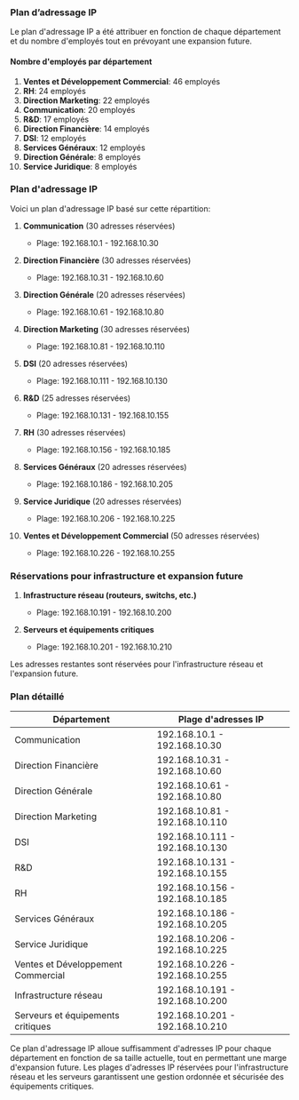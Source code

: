 ### Plan d’adressage IP


Le plan d'adressage IP a été attribuer en fonction de chaque département et du nombre d'employés tout en prévoyant une expansion future.

#### Nombre d'employés par département

1. **Ventes et Développement Commercial**: 46 employés
2. **RH**: 24 employés
3. **Direction Marketing**: 22 employés
4. **Communication**: 20 employés
5. **R&D**: 17 employés
6. **Direction Financière**: 14 employés
7. **DSI**: 12 employés
8. **Services Généraux**: 12 employés
9. **Direction Générale**: 8 employés
10. **Service Juridique**: 8 employés


### Plan d'adressage IP

Voici un plan d'adressage IP basé sur cette répartition:

1. **Communication** (30 adresses réservées)
   - Plage: 192.168.10.1 - 192.168.10.30

2. **Direction Financière** (30 adresses réservées)
   - Plage: 192.168.10.31 - 192.168.10.60

3. **Direction Générale** (20 adresses réservées)
   - Plage: 192.168.10.61 - 192.168.10.80

4. **Direction Marketing** (30 adresses réservées)
   - Plage: 192.168.10.81 - 192.168.10.110

5. **DSI** (20 adresses réservées)
   - Plage: 192.168.10.111 - 192.168.10.130

6. **R&D** (25 adresses réservées)
   - Plage: 192.168.10.131 - 192.168.10.155

7. **RH** (30 adresses réservées)
   - Plage: 192.168.10.156 - 192.168.10.185

8. **Services Généraux** (20 adresses réservées)
   - Plage: 192.168.10.186 - 192.168.10.205

9. **Service Juridique** (20 adresses réservées)
   - Plage: 192.168.10.206 - 192.168.10.225

10. **Ventes et Développement Commercial** (50 adresses réservées)
    - Plage: 192.168.10.226 - 192.168.10.255

### Réservations pour infrastructure et expansion future

1. **Infrastructure réseau (routeurs, switchs, etc.)**
   - Plage: 192.168.10.191 - 192.168.10.200

2. **Serveurs et équipements critiques**
   - Plage: 192.168.10.201 - 192.168.10.210

Les adresses restantes sont réservées pour l'infrastructure réseau et l'expansion future.

### Plan détaillé

| Département                            | Plage d'adresses IP            |
|----------------------------------------|---------------------------------|
| Communication                          | 192.168.10.1 - 192.168.10.30    |
| Direction Financière                   | 192.168.10.31 - 192.168.10.60   |
| Direction Générale                     | 192.168.10.61 - 192.168.10.80   |
| Direction Marketing                    | 192.168.10.81 - 192.168.10.110  |
| DSI                                    | 192.168.10.111 - 192.168.10.130 |
| R&D                                    | 192.168.10.131 - 192.168.10.155 |
| RH                                     | 192.168.10.156 - 192.168.10.185 |
| Services Généraux                      | 192.168.10.186 - 192.168.10.205 |
| Service Juridique                      | 192.168.10.206 - 192.168.10.225 |
| Ventes et Développement Commercial     | 192.168.10.226 - 192.168.10.255 |
| Infrastructure réseau                  | 192.168.10.191 - 192.168.10.200 |
| Serveurs et équipements critiques      | 192.168.10.201 - 192.168.10.210 |

Ce plan d'adressage IP alloue suffisamment d'adresses IP pour chaque département en fonction de sa taille actuelle, tout en permettant une marge d'expansion future. Les plages d'adresses IP réservées pour l'infrastructure réseau et les serveurs garantissent une gestion ordonnée et sécurisée des équipements critiques.
